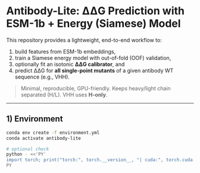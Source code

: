 <!-- README.md -->

# Antibody-Lite: ΔΔG Prediction with ESM-1b + Energy (Siamese) Model

This repository provides a lightweight, end-to-end workflow to:
1) build features from ESM-1b embeddings,  
2) train a Siamese energy model with out-of-fold (OOF) validation,  
3) optionally fit an isotonic **ΔΔG calibrator**, and  
4) predict ΔΔG for **all single-point mutants** of a given antibody WT sequence (e.g., VHH).

> Minimal, reproducible, GPU-friendly. Keeps heavy/light chain separated (H/L). VHH uses **H-only**.

---

## 1) Environment

```bash
conda env create -f environment.yml
conda activate antibody-lite

# optional check
python - <<'PY'
import torch; print("torch:", torch.__version__, "| cuda:", torch.cuda.is_available())
PY
